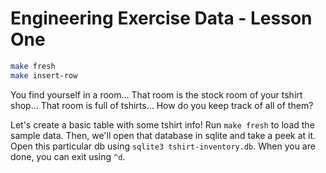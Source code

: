 # Engineering Exercise Data - Lesson One

```sh
make fresh
make insert-row
```

You find yourself in a room...
That room is the stock room of your tshirt shop...
That room is full of tshirts...
How do you keep track of all of them?

Let's create a basic table with some tshirt info! Run `make fresh` to load the sample data. Then, we'll open that database in sqlite and take a peek at it. Open this particular db using `sqlite3 tshirt-inventory.db`. When you are done, you can exit using `^d`.